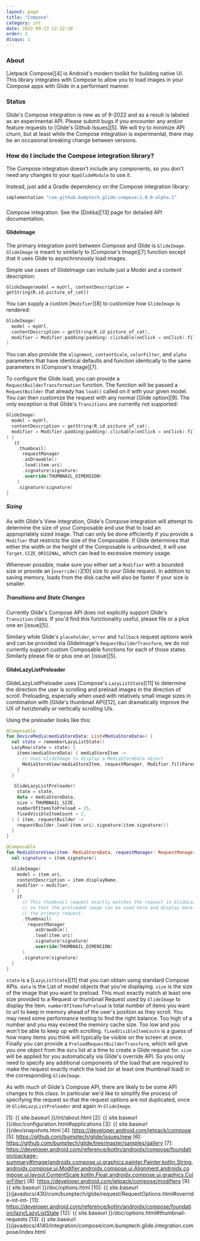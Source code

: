 ```yaml
---
layout: page
title: "Compose"
category: int
date: 2022-09-23 12:22:10
order: 2
disqus: 1
---
```


### About

[Jetpack Compose][4] is Android's modern toolkit for building native UI. This library integrates with Compose to allow you to load images in your Compose apps with Glide in a performant manner. 


### Status

Glide's Compose integration is new as of 9-2022 and as a result is labeled as an experimental API. Please submit bugs if you encounter any and/or feature requests to [Glide's Github Issues][5]. We will try to minimize API churn, but at least while the Compose integration is experimental, there may be an occasional breaking change between versions.


### How do I include the Compose integration library?

The Compose integration doesn't include any components, so you don't need any changes to your `AppGlideModule` to use it.

Instead, just add a Gradle dependency on the Compose integration library:

```groovy
implementation "com.github.bumptech.glide:compose:1.0.0-alpha.1"
```

### 
Compose integration. See the [Dokka][13] page for detailed API documentation.


#### GlideImage

The primary integration point between Compose and Glide is `GlideImage`. `GlideImage` is meant to similarly to [Compose's Image][7] function except that it uses Glide to asynchronously load images. 

Simple use cases of GlideImage can include just a Model and a content description:

```
GlideImage(model = myUrl, contentDescription = getString(R.id.picture_of_cat))
```

You can supply a custom [`Modifier`][8] to customize how `GlideImage` is rendered:

```kotlin
GlideImage(
  model = myUrl,
  contentDescription = getString(R.id.picture_of_cat),
  modifier = Modifier.padding(padding).clickable(onClick = onClick).fillParentMaxSize(),
)
```

You can also provide the `alignment`, `contentScale`, `colorFilter`, and `alpha` parameters that have identical defaults and function identically to the same parameters in [Compose's Image][7].

To configure the Glide load, you can provide a `RequestBuilderTransformation` function. The function will be passed a `RequestBuilder` that already has `load()` called on it with your given model. You can then customize the request with any normal [Glide option][9]. The only exception is that Glide's `Transitions` are currently not supported:

```kotlin
GlideImage(
  model = myUrl,
  contentDescription = getString(R.id.picture_of_cat),
  modifier = Modifier.padding(padding).clickable(onClick = onClick).fillParentMaxSize(),
) {
   it
    .thumbnail(
      requestManager
      .asDrawable()
      .load(item.uri)
      .signature(signature)
      .override(THUMBNAIL_DIMENSION)
    )
    .signature(signature)
}
```


##### Sizing

As with Glide's View integration, Glide's Compose integration will attempt to determine the size of your Composable and use that to load an appropriately sized image. That can only be done efficiently if you provide a `Modifier` that restricts the size of the Composable. If Glide determines that either the width or the height of the Composable is unbounded, it will use `Target.SIZE_ORIGINAL`, which can lead to excessive memory usage.

Whenever possible, make sure you either set a `Modifier` with a bounded size or provide an [`override()`][10] size to your Glide request. In addition to saving memory, loads from the disk cache will also be faster if your size is smaller.

##### Transitions and State Changes

Currently Glide's Compose API does not explicitly support Glide's `Transition` class. If you'd find this functionality useful, please file or a plus one an [issue][5]. 

Similary while Glide's `placeholder`, `error` and `fallback` request options work and can be provided via GlideImage's `RequestBuilderTransform`, we do not currently support custom Composable functions for each of those states. Similarly please file or plus one an [issue][5].


#### GlideLazyListPreloader

GlideLazyListPreloader uses [Compose's `LazyListState`][11] to determine the direction the user is scrolling and preload images in the direction of scroll. Preloading, especially when used with relatively small image sizes in combination with [Glide's thumbnail API][12], can dramatically improve the UX of horiztonally or vertically scrolling UIs.

Using the preloader looks like this:

```kotlin
@Composable
fun DeviceMedia(mediaStoreData: List<MediaStoreData>) {
  val state = rememberLazyListState()
  LazyRow(state = state) {
    items(mediaStoreData) { mediaStoreItem ->
      // Uses GlideImage to display a MediaStoreData object
      MediaStoreView(mediaStoreItem, requestManager, Modifier.fillParentMaxSize())
    }
  }

   GlideLazyListPreloader(
    state = state,
    data = mediaStoreData,
    size = THUMBNAIL_SIZE,
    numberOfItemsToPreload = 15,
    fixedVisibleItemCount = 2,
  ) { item, requestBuilder ->
    requestBuilder.load(item.uri).signature(item.signature())
  }
}

@Composable
fun MediaStoreView(item: MediaStoreData, requestManager: RequestManager, modifier: Modifier) {
  val signature = item.signature()

  GlideImage(
    model = item.uri,
    contentDescription = item.displayName,
    modifier = modifier,
  ) {
    it
      // This thumbnail request exactly matches the request in GlideLazyListPreloader
      // so that the preloaded image can be used here and display more quickly than 
      // the primary request.
      .thumbnail(
        requestManager
          .asDrawable()
          .load(item.uri)
          .signature(signature)
          .override(THUMBNAIL_DIMENSION)
      )
      .signature(signature)
  }
}
```

`state` is a [`LazyListState`][11] that you can obtain using standard Compose APIs. `data` is the List of model objects that you're displaying. `size` is the size of the image that you want to preload. This must exactly match at least one size provided to a Request or thumbnail Request used by `GlideImage` to display the item. `numberOfItemsToPreload` is total number of items you want to urI to keep in memory ahead of the user's position as they scroll. You may need some performance testing to find the right balance. Too high of a number and you may exceed the memory cache size. Too low and you won't be able to keep up with scrolling. `fixedVisibleItemCoutn` is a guess of how many items you think will typically be visible on the screen at once.
Finally you can provide a `PreloadRequestBuilderTransform`, which will give you one object from the `data` list at a time to create a Glide request for. `size` will be applied for you automatically via Glide's override API. So you only need to specify any additional components of the load that are required to make the request exactly match the load (or at least one thumbnail load) in the corresponding `GlideImage`.

As with much of Glide's Compose API, there are likely to be some API changes to this class. In particular we'd like to simplify the process of specifying the request so that the request options are not duplicated, once in `GlideLazyListPreloader` and again in `GlideImage`.

[1]: {{ site.baseurl }}/int/about.html
[2]: {{ site.baseurl }}/doc/configuration.html#applications
[3]: {{ site.baseurl }}/dev/snapshots.html
[4]: https://developer.android.com/jetpack/compose
[5]: https://github.com/bumptech/glide/issues/new
[6]: https://github.com/bumptech/glide/tree/master/samples/gallery
[7]: https://developer.android.com/reference/kotlin/androidx/compose/foundation/package-summary#Image(androidx.compose.ui.graphics.painter.Painter,kotlin.String,androidx.compose.ui.Modifier,androidx.compose.ui.Alignment,androidx.compose.ui.layout.ContentScale,kotlin.Float,androidx.compose.ui.graphics.ColorFilter)
[8]: https://developer.android.com/jetpack/compose/modifiers
[9]: {{ site.baseurl }}/doc/options.html
[10]: {{ site.baseurl }}/javadocs/430/com/bumptech/glide/request/RequestOptions.html#override-int-int-
[11]: https://developer.android.com/reference/kotlin/androidx/compose/foundation/lazy/LazyListState
[12]: {{ site.baseurl }}/doc/options.html#thumbnail-requests
[13]: {{ site.baseurl }}/javadocs/4140/integration/compose/com.bumptech.glide.integration.compose/index.html

